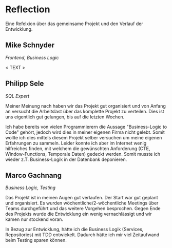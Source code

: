 # Reflection
Eine Refelxion über das gemeinsame Projekt und den Verlauf der Entwicklung.

## Mike Schnyder
*Frontend, Business Logic*

< TEXT >

## Philipp Sele
*SQL Expert*

Meiner Meinung nach haben wir das Projekt gut organisiert und von Anfang an versucht die Arbeitslast über das komplette Projekt zu verteilen. Dies ist uns eigentlich gut gelungen, bis auf die letzten Wochen.

Ich habe bereits von vielen Programmierern die Aussage "Business-Logic to Code" gehört, jedoch wird dies in meiner eigenen Firma nicht gelebt. Somit wollte ich dies mittels diesem Projekt selber versuchen um meine eigenen Erfahrungen zu sammeln. Leider konnte ich aber im Internet wenig hilfreiches finden, mit welchem die gewünschten Anforderung (CTE, Window-Functions, Temporale Daten) gedeckt werden. Somit musste ich wieder z.T. Business-Logik in der Datenbank deponieren.

## Marco Gachnang
*Business Logic, Testing*

Das Projekt ist in meinen Augen gut verlaufen. Der Start war gut geplant und organisiert. Es wurden wöchentliche/2-wöchentliche Meetings über Teams durchgeführt und das weitere Vorgehen besprochen. Gegen Ende des Projekts wurde die Entwicklung ein wenig vernachlässigt und wir kamen nur stockend voran. 

In Bezug zur Entwicklung, hätte ich die Business Logik (Services, Repositories) mit TDD entwickelt. Dadurch hätte ich mir viel Zeitaufwand beim Testing sparen können.